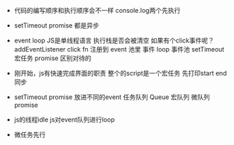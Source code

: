 - 代码的编写顺序和执行顺序会不一样
    console.log两个先执行
- setTimeout promise 都是异步
- event loop 
    JS是单线程语言
    执行栈是否会被清空
    如果有个click事件呢？
    addEventListener click fn 注册到 event 池里 事件
    loop 事件池
    setTimeout宏任务 promise 区别对待的

- 刚开始，js有快速完成界面的职责
  整个的script是一个宏任务
  先打印start end 同步
- setTimeout promise 放进不同的event 任务队列
    Queue 宏队列
    微队列 promise
- js的线程idle
    js对event队列进行loop
- 微任务先行 